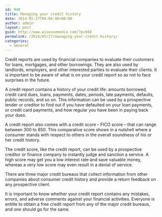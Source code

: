 ```yaml
---
id: 948
title: Managing your credit history
date: 2014-05-27T04:04:00+00:00
author: admin
layout: post
guid: http://www.wiseusemedia.com/?p=948
permalink: /2014/05/27/managing-your-credit-history/
categories:
  - General
---
```

Credit reports are used by financial companies to evaluate their customers for loans, mortgages, and other borrowings. They are also used by landlords, employers, and other interested parties to evaluate their clients. It is important to be aware of what is on your credit report so as not to face surprises in the future.

A credit report contains a history of your credit life: amounts borrowed, credit card dues, loans, payments, dates, periods, late payments, defaults, public records, and so on. This information can be used by a prospective lender or creditor to find out if you have defaulted on your loan payments, or credit card payments, and how regular you have been in paying back your dues.

A credit report also comes with a credit score &#8211; FICO score – that can range between 300 to 850. This comparative score shows in a nutshell where a consumer stands with respect to others in the overall soundness of his or her credit history.

The credit score, like the credit report, can be used by a prospective creditor or finance company to instantly judge and sanction a service. A high score may get you a low interest rate and save valuable money, whereas a very low score may even result in a denial of service.

There are three major credit bureaus that collect information from other companies about consumer credit history and provide a return feedback on any prospective client.

It is important to know whether your credit report contains any mistakes, errors, and adverse comments against your financial activities. Everyone is entitle to obtain a free credit report from any of the major credit bureaus, and one should go for the same.